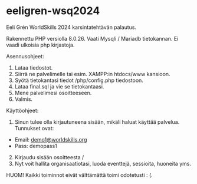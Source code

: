 # eeligren-wsq2024

Eeli Grén WorldSkills 2024 karsintatehtävän palautus. 

Rakennettu PHP versiolla 8.0.26. Vaati Mysqli / Mariadb tietokannan. Ei vaadi ulkoisia php kirjastoja.

Asennusohjeet:

1. Lataa tiedostot.
2. Siirrä ne palvelimelle tai esim. XAMPP:in htdocs/www kansioon.
3. Syötä tietokantasi tiedot /php/config.php tiedostoon.
4. Lataa final.sql ja vie se tietokantaasi.
5. Mene palvelimesi osoitteeseen.
6. Valmis.

Käyttöohjeet:

1. Sinun tulee olla kirjautuneena sisään, mikäli haluat käyttää palvelua.
Tunnukset ovat:
- Email: demo1@worldskills.org
- Pass: demopass1

2. Kirjaudu sisään osoitteesta /
3. Nyt voit hallita organisaatiotasi, luoda eventtejä, sessioita, huoneita yms.

HUOM! Kaikki toiminnot eivät välttämättä toimi odotetusti : (.